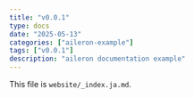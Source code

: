 ```yaml
---
title: "v0.0.1"
type: docs
date: "2025-05-13"
categories: ["aileron-example"]
tags: ["v0.0.1"]
description: "aileron documentation example"
---
```


This file is `website/_index.ja.md`.
